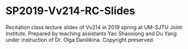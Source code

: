 # SP2019-Vv214-RC-Slides
Recitation class lecture slides of Vv214 in 2019 spring at UM-SJTU Joint Institute. Prepared by teaching assistants Yao Shaoxiong and Du Yang under instruction of Dr. Olga Danilikina. Copyright preserved.
